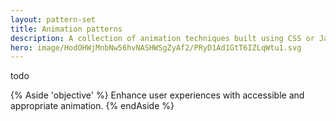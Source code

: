 ```yaml
---
layout: pattern-set
title: Animation patterns
description: A collection of animation techniques built using CSS or JavaScript with considerations for accessibility and user preferences.
hero: image/HodOHWjMnbNw56hvNASHWSgZyAf2/PRyD1Ad1GtT6IZLqWtu1.svg
---
```


todo

{% Aside 'objective' %}
Enhance user experiences with accessible and appropriate animation.
{% endAside %}
